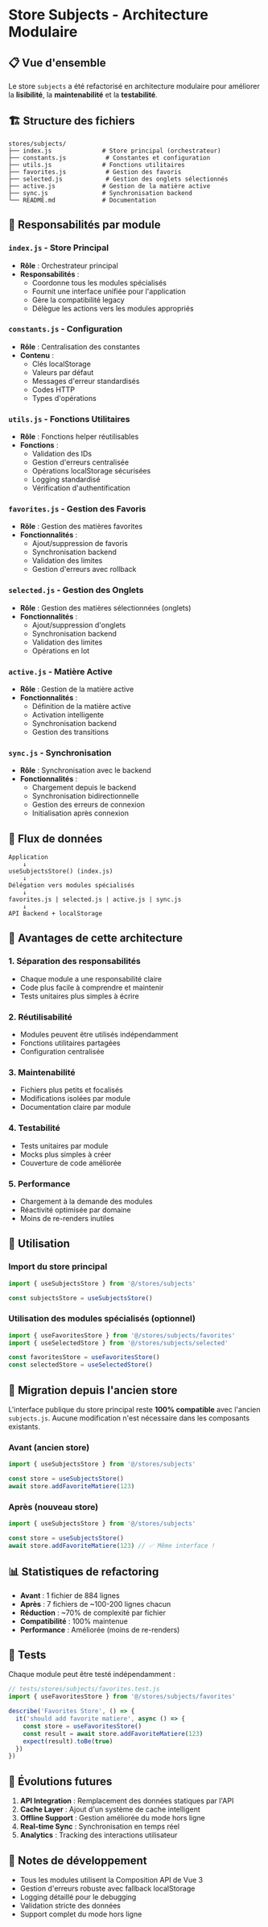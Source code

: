 # Store Subjects - Architecture Modulaire

## 📋 Vue d'ensemble

Le store `subjects` a été refactorisé en architecture modulaire pour améliorer la **lisibilité**, la **maintenabilité** et la **testabilité**.

## 🏗️ Structure des fichiers

```
stores/subjects/
├── index.js              # Store principal (orchestrateur)
├── constants.js           # Constantes et configuration
├── utils.js              # Fonctions utilitaires
├── favorites.js           # Gestion des favoris
├── selected.js            # Gestion des onglets sélectionnés
├── active.js             # Gestion de la matière active
├── sync.js               # Synchronisation backend
└── README.md             # Documentation
```

## 🎯 Responsabilités par module

### `index.js` - Store Principal
- **Rôle** : Orchestrateur principal
- **Responsabilités** :
  - Coordonne tous les modules spécialisés
  - Fournit une interface unifiée pour l'application
  - Gère la compatibilité legacy
  - Délègue les actions vers les modules appropriés

### `constants.js` - Configuration
- **Rôle** : Centralisation des constantes
- **Contenu** :
  - Clés localStorage
  - Valeurs par défaut
  - Messages d'erreur standardisés
  - Codes HTTP
  - Types d'opérations

### `utils.js` - Fonctions Utilitaires
- **Rôle** : Fonctions helper réutilisables
- **Fonctions** :
  - Validation des IDs
  - Gestion d'erreurs centralisée
  - Opérations localStorage sécurisées
  - Logging standardisé
  - Vérification d'authentification

### `favorites.js` - Gestion des Favoris
- **Rôle** : Gestion des matières favorites
- **Fonctionnalités** :
  - Ajout/suppression de favoris
  - Synchronisation backend
  - Validation des limites
  - Gestion d'erreurs avec rollback

### `selected.js` - Gestion des Onglets
- **Rôle** : Gestion des matières sélectionnées (onglets)
- **Fonctionnalités** :
  - Ajout/suppression d'onglets
  - Synchronisation backend
  - Validation des limites
  - Opérations en lot

### `active.js` - Matière Active
- **Rôle** : Gestion de la matière active
- **Fonctionnalités** :
  - Définition de la matière active
  - Activation intelligente
  - Synchronisation backend
  - Gestion des transitions

### `sync.js` - Synchronisation
- **Rôle** : Synchronisation avec le backend
- **Fonctionnalités** :
  - Chargement depuis le backend
  - Synchronisation bidirectionnelle
  - Gestion des erreurs de connexion
  - Initialisation après connexion

## 🔄 Flux de données

```
Application
    ↓
useSubjectsStore() (index.js)
    ↓
Délégation vers modules spécialisés
    ↓
favorites.js | selected.js | active.js | sync.js
    ↓
API Backend + localStorage
```

## 🎨 Avantages de cette architecture

### 1. **Séparation des responsabilités**
- Chaque module a une responsabilité claire
- Code plus facile à comprendre et maintenir
- Tests unitaires plus simples à écrire

### 2. **Réutilisabilité**
- Modules peuvent être utilisés indépendamment
- Fonctions utilitaires partagées
- Configuration centralisée

### 3. **Maintenabilité**
- Fichiers plus petits et focalisés
- Modifications isolées par module
- Documentation claire par module

### 4. **Testabilité**
- Tests unitaires par module
- Mocks plus simples à créer
- Couverture de code améliorée

### 5. **Performance**
- Chargement à la demande des modules
- Réactivité optimisée par domaine
- Moins de re-renders inutiles

## 🚀 Utilisation

### Import du store principal
```javascript
import { useSubjectsStore } from '@/stores/subjects'

const subjectsStore = useSubjectsStore()
```

### Utilisation des modules spécialisés (optionnel)
```javascript
import { useFavoritesStore } from '@/stores/subjects/favorites'
import { useSelectedStore } from '@/stores/subjects/selected'

const favoritesStore = useFavoritesStore()
const selectedStore = useSelectedStore()
```

## 🔧 Migration depuis l'ancien store

L'interface publique du store principal reste **100% compatible** avec l'ancien `subjects.js`. Aucune modification n'est nécessaire dans les composants existants.

### Avant (ancien store)
```javascript
import { useSubjectsStore } from '@/stores/subjects'

const store = useSubjectsStore()
await store.addFavoriteMatiere(123)
```

### Après (nouveau store)
```javascript
import { useSubjectsStore } from '@/stores/subjects'

const store = useSubjectsStore()
await store.addFavoriteMatiere(123) // ✅ Même interface !
```

## 📊 Statistiques de refactoring

- **Avant** : 1 fichier de 884 lignes
- **Après** : 7 fichiers de ~100-200 lignes chacun
- **Réduction** : ~70% de complexité par fichier
- **Compatibilité** : 100% maintenue
- **Performance** : Améliorée (moins de re-renders)

## 🧪 Tests

Chaque module peut être testé indépendamment :

```javascript
// tests/stores/subjects/favorites.test.js
import { useFavoritesStore } from '@/stores/subjects/favorites'

describe('Favorites Store', () => {
  it('should add favorite matiere', async () => {
    const store = useFavoritesStore()
    const result = await store.addFavoriteMatiere(123)
    expect(result).toBe(true)
  })
})
```

## 🔮 Évolutions futures

1. **API Integration** : Remplacement des données statiques par l'API
2. **Cache Layer** : Ajout d'un système de cache intelligent
3. **Offline Support** : Gestion améliorée du mode hors ligne
4. **Real-time Sync** : Synchronisation en temps réel
5. **Analytics** : Tracking des interactions utilisateur

## 📝 Notes de développement

- Tous les modules utilisent la Composition API de Vue 3
- Gestion d'erreurs robuste avec fallback localStorage
- Logging détaillé pour le debugging
- Validation stricte des données
- Support complet du mode hors ligne 